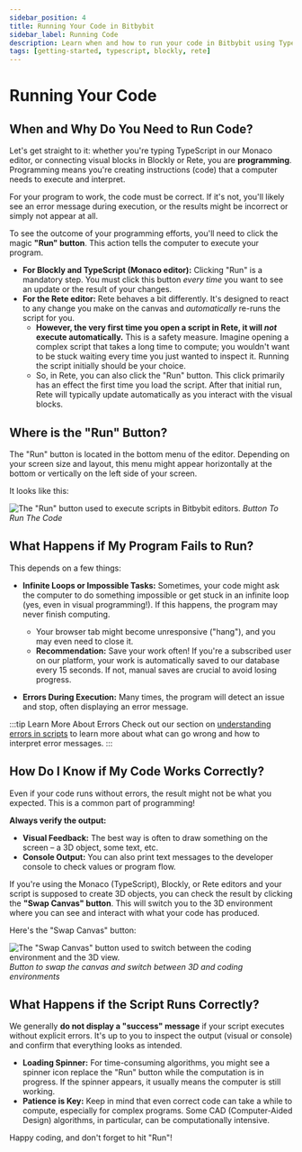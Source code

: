 ```yaml
---
sidebar_position: 4
title: Running Your Code in Bitbybit
sidebar_label: Running Code
description: Learn when and how to run your code in Bitbybit using TypeScript, Blockly, or Rete editors, and what to expect.
tags: [getting-started, typescript, blockly, rete]
---
```


# Running Your Code

## When and Why Do You Need to Run Code?

Let's get straight to it: whether you're typing TypeScript in our Monaco editor, or connecting visual blocks in Blockly or Rete, you are **programming**. Programming means you're creating instructions (code) that a computer needs to execute and interpret.

For your program to work, the code must be correct. If it's not, you'll likely see an error message during execution, or the results might be incorrect or simply not appear at all.

To see the outcome of your programming efforts, you'll need to click the magic **"Run" button**. This action tells the computer to execute your program.

*   **For Blockly and TypeScript (Monaco editor):** Clicking "Run" is a mandatory step. You must click this button *every time* you want to see an update or the result of your changes.
*   **For the Rete editor:** Rete behaves a bit differently. It's designed to react to any change you make on the canvas and *automatically* re-runs the script for you.
    *   **However, the very first time you open a script in Rete, it will *not* execute automatically.** This is a safety measure. Imagine opening a complex script that takes a long time to compute; you wouldn't want to be stuck waiting every time you just wanted to inspect it. Running the script initially should be your choice.
    *   So, in Rete, you can also click the "Run" button. This click primarily has an effect the first time you load the script. After that initial run, Rete will typically update automatically as you interact with the visual blocks.

## Where is the "Run" Button?

The "Run" button is located in the bottom menu of the editor. Depending on your screen size and layout, this menu might appear horizontally at the bottom or vertically on the left side of your screen.

It looks like this:

![The "Run" button used to execute scripts in Bitbybit editors.](https://ik.imagekit.io/bitbybit/app/assets/start/general/running-code/run-button.jpeg "Button To Run The Code")
*Button To Run The Code*

## What Happens if My Program Fails to Run?

This depends on a few things:

*   **Infinite Loops or Impossible Tasks:** Sometimes, your code might ask the computer to do something impossible or get stuck in an infinite loop (yes, even in visual programming!). If this happens, the program may never finish computing.
    *   Your browser tab might become unresponsive ("hang"), and you may even need to close it.
    *   **Recommendation:** Save your work often! If you're a subscribed user on our platform, your work is automatically saved to our database every 15 seconds. If not, manual saves are crucial to avoid losing progress.

*   **Errors During Execution:** Many times, the program will detect an issue and stop, often displaying an error message.

:::tip Learn More About Errors
Check out our section on [understanding errors in scripts](/start/getting-started/basics/errors) to learn more about what can go wrong and how to interpret error messages.
:::

## How Do I Know if My Code Works Correctly?

Even if your code runs without errors, the result might not be what you expected. This is a common part of programming!

**Always verify the output:**
*   **Visual Feedback:** The best way is often to draw something on the screen – a 3D object, some text, etc.
*   **Console Output:** You can also print text messages to the developer console to check values or program flow.

If you're using the Monaco (TypeScript), Blockly, or Rete editors and your script is supposed to create 3D objects, you can check the result by clicking the **"Swap Canvas" button**. This will switch you to the 3D environment where you can see and interact with what your code has produced.

Here's the "Swap Canvas" button:

![The "Swap Canvas" button used to switch between the coding environment and the 3D view.](https://ik.imagekit.io/bitbybit/app/assets/start/general/running-code/swap-canvas-button.jpeg "Button to swap the canvas and switch between 3D and coding environments")
*Button to swap the canvas and switch between 3D and coding environments*

## What Happens if the Script Runs Correctly?

We generally **do not display a "success" message** if your script executes without explicit errors. It's up to you to inspect the output (visual or console) and confirm that everything looks as intended.

*   **Loading Spinner:** For time-consuming algorithms, you might see a spinner icon replace the "Run" button while the computation is in progress. If the spinner appears, it usually means the computer is still working.
*   **Patience is Key:** Keep in mind that even correct code can take a while to compute, especially for complex programs. Some CAD (Computer-Aided Design) algorithms, in particular, can be computationally intensive.

Happy coding, and don't forget to hit "Run"!